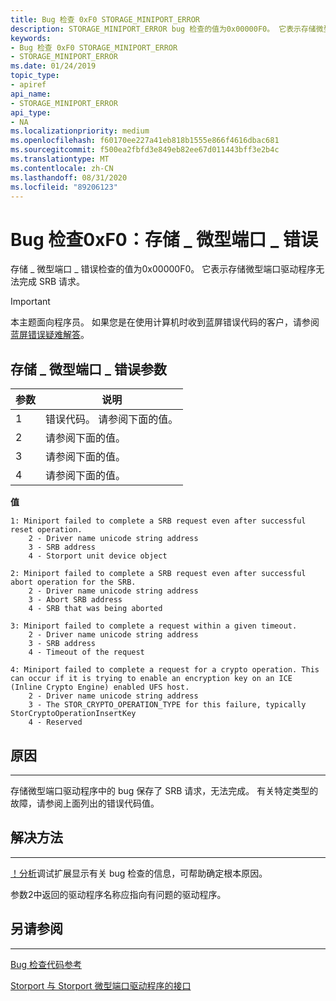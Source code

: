 ```yaml
---
title: Bug 检查 0xF0 STORAGE_MINIPORT_ERROR
description: STORAGE_MINIPORT_ERROR bug 检查的值为0x00000F0。 它表示存储微型端口驱动程序无法完成 SRB 请求。
keywords:
- Bug 检查 0xF0 STORAGE_MINIPORT_ERROR
- STORAGE_MINIPORT_ERROR
ms.date: 01/24/2019
topic_type:
- apiref
api_name:
- STORAGE_MINIPORT_ERROR
api_type:
- NA
ms.localizationpriority: medium
ms.openlocfilehash: f60170ee227a41eb818b1555e866f4616dbac681
ms.sourcegitcommit: f500ea2fbfd3e849eb82ee67d011443bff3e2b4c
ms.translationtype: MT
ms.contentlocale: zh-CN
ms.lasthandoff: 08/31/2020
ms.locfileid: "89206123"
---
```

# <a name="bug-check-0xf0-storage_miniport_error"></a>Bug 检查0xF0：存储 \_ 微型端口 \_ 错误

存储 \_ 微型端口 \_ 错误检查的值为0x00000F0。 它表示存储微型端口驱动程序无法完成 SRB 请求。


> [!IMPORTANT]
> 本主题面向程序员。 如果您是在使用计算机时收到蓝屏错误代码的客户，请参阅[蓝屏错误疑难解答](https://www.windows.com/stopcode)。

 

## <a name="storage_miniport_error-parameters"></a>存储 \_ 微型端口 \_ 错误参数

|参数|说明|
|-------- |---------- |
|1| 错误代码。 请参阅下面的值。|
|2| 请参阅下面的值。|
|3| 请参阅下面的值。|
|4| 请参阅下面的值。|

**值**

```text
1: Miniport failed to complete a SRB request even after successful reset operation.
    2 - Driver name unicode string address
    3 - SRB address
    4 - Storport unit device object

2: Miniport failed to complete a SRB request even after successful abort operation for the SRB.
    2 - Driver name unicode string address
    3 - Abort SRB address
    4 - SRB that was being aborted

3: Miniport failed to complete a request within a given timeout.
    2 - Driver name unicode string address
    3 - SRB address
    4 - Timeout of the request

4: Miniport failed to complete a request for a crypto operation. This can occur if it is trying to enable an encryption key on an ICE (Inline Crypto Engine) enabled UFS host. 
    2 - Driver name unicode string address
    3 - The STOR_CRYPTO_OPERATION_TYPE for this failure, typically StorCryptoOperationInsertKey
    4 - Reserved    
```


## <a name="cause"></a>原因
-----

存储微型端口驱动程序中的 bug 保存了 SRB 请求，无法完成。 有关特定类型的故障，请参阅上面列出的错误代码值。


## <a name="resolution"></a>解决方法
-----

[！分析](-analyze.md)调试扩展显示有关 bug 检查的信息，可帮助确定根本原因。 

参数2中返回的驱动程序名称应指向有问题的驱动程序。


## <a name="see-also"></a>另请参阅
----------

[Bug 检查代码参考](bug-check-code-reference2.md)

[Storport 与 Storport 微型端口驱动程序的接口](../storage/storport-s-interface-with-storport-miniport-drivers.md)